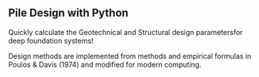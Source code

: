 ## Pile Design with Python

Quickly calculate the Geotechnical and Structural design parametersfor deep foundation systems! 

Design methods are implemented from methods and empirical formulas in Poulos & Davis (1974) and modified for modern computing.

